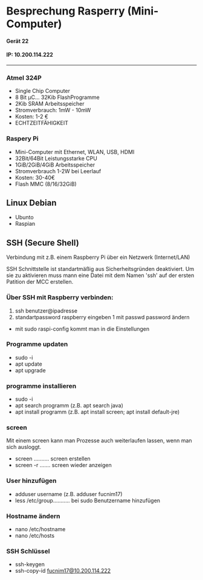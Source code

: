 # Besprechung Rasperry (Mini-Computer)      
#### Gerät 22
#### IP: 10.200.114.222 
-----------------------------------------------------------


### Atmel 324P
* Single Chip Computer
* 8 Bit µC... 32Kib FlashProgramme
* 2Kib SRAM Arbeitsspeicher
* Stromverbrauch: 1mW - 10mW
* Kosten: 1-2 €
* ECHTZEITFÄHIGKEIT

### Raspery Pi
* Mini-Computer mit Ethernet, WLAN, USB, HDMI
* 32Bit/64Bit Leistungsstarke CPU
* 1GiB/2GiB/4GiB Arbeitsspeicher
* Stromverbrauch 1-2W bei Leerlauf
* Kosten: 30-40€
* Flash MMC (8/16/32GiB)

## Linux Debian
* Ubunto  
* Raspian

## SSH (Secure Shell)
Verbindung mit z.B. einem Raspberry Pi über ein Netzwerk (Internet/LAN)

SSH Schnittstelle ist standartmäßig aus Sicherheitsgründen deaktiviert. Um sie zu aktivieren muss mann eine Datei mit dem Namen 'ssh' auf der ersten Patition der MCC erstellen.

### Über SSH mit Raspberry verbinden:
1. ssh benutzer@ipadresse
1. standartpassword raspberry eingeben
1 mit passwd password ändern

* mit sudo raspi-config kommt man in die Einstellungen

### Programme updaten
* sudo -i
* apt update
* apt upgrade

### programme installieren
* sudo -i
* apt search programm (z.B. apt search java)
* apt install programm (z.B. apt install screen; apt install default-jre)

### screen
Mit einem screen kann man Prozesse auch weiterlaufen lassen, wenn man sich ausloggt.
* screen .......... screen erstellen
* screen -r ....... screen wieder anzeigen

### User hinzufügen
* adduser username (z.B. adduser fucnim17)
* less /etc/group........... bei sudo Benutzername hinzufügen

### Hostname ändern
* nano /etc/hostname
* nano /etc/hosts

### SSH Schlüssel
* ssh-keygen
* ssh-copy-id fucnim17@10.200.114.222
